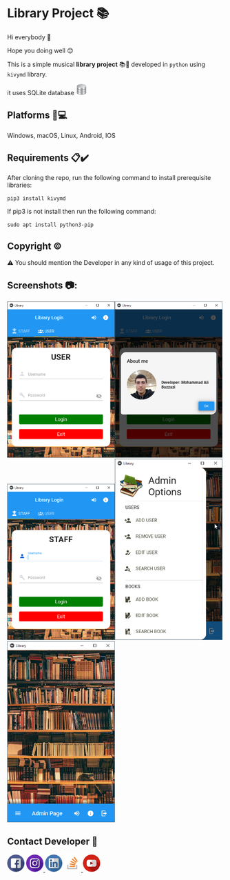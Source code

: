 # Library Project :books:
Hi everybody :wave:

Hope you doing well :blush:

This is a simple musical **library project**  :books::musical_note: developed in `python` using `kivymd` library.

it uses SQLite database <img src="https://github.com/bazzazi/libraryManagementApp/blob/master/images/screenshots/database.png" width='25px'>

## Platforms :iphone::computer:
Windows, macOS, Linux, Android, IOS

## Requirements :clipboard::heavy_check_mark:
After cloning the repo, run the following command to install prerequisite libraries:

```
pip3 install kivymd
```

If pip3 is not install then run the following command:

```
sudo apt install python3-pip
```

## Copyright :copyright:
:warning: You should mention the Developer in any kind of usage of this project.

## Screenshots 📷:

<img src="https://github.com/bazzazi/libraryManagementApp/blob/master/images/screenshots/1.png" width='250px'><img src="https://github.com/bazzazi/libraryManagementApp/blob/master/images/screenshots/2.png" width='250px'><img src="https://github.com/bazzazi/libraryManagementApp/blob/master/images/screenshots/3.png" width='250px'><img src="https://github.com/bazzazi/libraryManagementApp/blob/master/images/screenshots/4.png" width='250px'><img src="https://github.com/bazzazi/libraryManagementApp/blob/master/images/screenshots/5.png" width='250px'>


## Contact Developer :link:
<p align="left">
  <a href="https://www.facebook.com/bazzazi" target="_blank" rel="noreferrer"> <img src="https://github.com/bazzazi/RequiredImages/blob/main/facebook.png" width="40px"/></a>
  <a href="http://www.instagram.com/bazzazi" target="_blank" rel="noreferrer"> <img src="https://github.com/bazzazi/RequiredImages/blob/main/instagram.png" width="40px"/> </a>
  <a href="https://www.linkedin.com/in/bazzazi/" target="_blank" rel="noreferrer"><img src="https://github.com/bazzazi/RequiredImages/blob/main/linkedin.png" width="40px"/></a>
  <a href="https://www.stackoverflow.com/users/22125953" target="_blank" rel="noreferrer"><img src="https://github.com/bazzazi/RequiredImages/blob/main/stackoverflow.png" width="40px"/> </a>
  <a href="https://www.youtube.com/@bazzazi" target="_blank" rel="noreferrer"><img src="https://github.com/bazzazi/RequiredImages/blob/main/youtube.png" width="40px"/>  </a>
</p>
